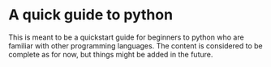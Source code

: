 # A quick guide to python

This is meant to be a quickstart guide for beginners to python who are familiar with other
programming languages. The content is considered to be complete as for now, but things
might be added in the future.
